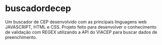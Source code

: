 # buscadordecep
Um buscador de CEP desenvolvido com as principais linguagens web JAVASCRIPT, HTML e CSS. Projeto feito para desenvolver o conhecimento de validação com REGEX  utilizando a API do VIACEP para buscar dados de preenchimento.
